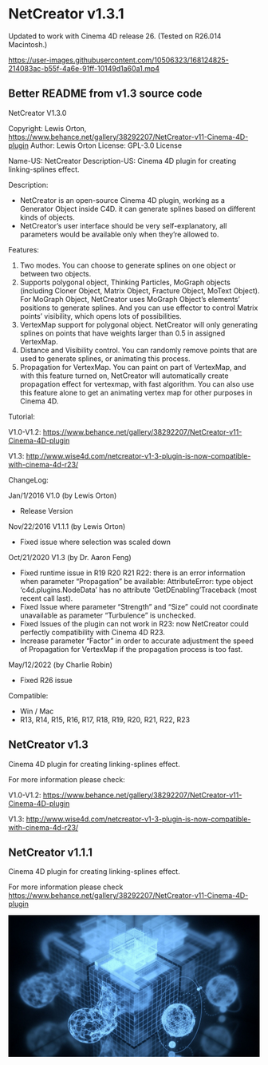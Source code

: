 # NetCreator v1.3.1
Updated to work with Cinema 4D release 26. (Tested on R26.014 Macintosh.)

https://user-images.githubusercontent.com/10506323/168124825-214083ac-b55f-4a6e-91ff-10149d1a60a1.mp4

## Better README from v1.3 source code

NetCreator V1.3.0

Copyright: Lewis Orton, https://www.behance.net/gallery/38292207/NetCreator-v11-Cinema-4D-plugin
Author:    Lewis Orton
License:   GPL-3.0 License

Name-US: NetCreator
Description-US: Cinema 4D plugin for creating linking-splines effect.

Description:

- NetCreator is an open-source Cinema 4D plugin, working as a Generator Object inside C4D. it can generate splines based on different kinds of objects. 
- NetCreator’s user interface should be very self-explanatory, all parameters would be available only when they’re allowed to. 

Features:

1. Two modes. You can choose to generate splines on one object or between two objects.
2. Supports polygonal object, Thinking Particles, MoGraph objects (including Cloner Object, Matrix Object, Fracture Object, MoText Object). For MoGraph Object, NetCreator uses MoGraph Object’s elements’ positions to generate splines. And you can use effector to control Matrix points’ visibility, which opens lots of possibilities.
3. VertexMap support for polygonal object. NetCreator will only generating splines on points that have weights larger than 0.5 in assigned VertexMap.
4. Distance and Visibility control. You can randomly remove points that are used to generate splines, or animating this process.
5. Propagation for VertexMap. You can paint on part of VertexMap, and with this feature turned on, NetCreator will automatically create propagation effect for vertexmap, with fast algorithm. You can also use this feature alone to get an animating vertex map for other purposes in Cinema 4D.


Tutorial:

V1.0-V1.2: https://www.behance.net/gallery/38292207/NetCreator-v11-Cinema-4D-plugin

V1.3: http://www.wise4d.com/netcreator-v1-3-plugin-is-now-compatible-with-cinema-4d-r23/

ChangeLog:

Jan/1/2016 V1.0 (by Lewis Orton)
- Release Version

Nov/22/2016 V1.1.1 (by Lewis Orton)
- Fixed issue where selection was scaled down

Oct/21/2020 V1.3 (by Dr. Aaron Feng)
- Fixed runtime issue in R19 R20 R21 R22: there is an error information when parameter “Propagation” be available: AttributeError: type object ‘c4d.plugins.NodeData’ has no attribute ‘GetDEnabling’Traceback (most recent call last).
- Fixed Issue where parameter “Strength” and “Size” could not coordinate unavailable as parameter “Turbulence” is unchecked.
- Fixed Issues of the plugin can not work in R23: now NetCreator could perfectly compatibility with Cinema 4D R23.
- Increase parameter “Factor” in order to accurate adjustment the speed of Propagation for VertexMap if the propagation process is too fast. 

May/12/2022 (by Charlie Robin)
- Fixed R26 issue

Compatible:

- Win / Mac
- R13, R14, R15, R16, R17, R18, R19, R20, R21, R22, R23


## NetCreator v1.3
Cinema 4D plugin for creating linking-splines effect.

For more information please check:

V1.0-V1.2: https://www.behance.net/gallery/38292207/NetCreator-v11-Cinema-4D-plugin

V1.3: http://www.wise4d.com/netcreator-v1-3-plugin-is-now-compatible-with-cinema-4d-r23/

## NetCreator v1.1.1
Cinema 4D plugin for creating linking-splines effect.

For more information please check https://www.behance.net/gallery/38292207/NetCreator-v11-Cinema-4D-plugin

![NetCreator Poster Image](images/netcreator.jpg)
